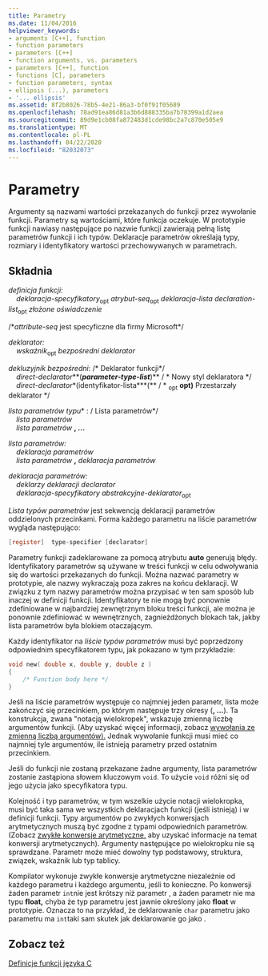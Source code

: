 ```yaml
---
title: Parametry
ms.date: 11/04/2016
helpviewer_keywords:
- arguments [C++], function
- function parameters
- parameters [C++]
- function arguments, vs. parameters
- parameters [C++], function
- functions [C], parameters
- function parameters, syntax
- ellipsis (...), parameters
- '... ellipsis'
ms.assetid: 8f2b8026-78b5-4e21-86a3-bf0f91f05689
ms.openlocfilehash: 78ad91ea86d81a3b6d888335ba7b78399a1d2aea
ms.sourcegitcommit: 89d9e1cb08fa872483d1cde98bc2a7c870e505e9
ms.translationtype: MT
ms.contentlocale: pl-PL
ms.lasthandoff: 04/22/2020
ms.locfileid: "82032073"
---
```

# <a name="parameters"></a>Parametry

Argumenty są nazwami wartości przekazanych do funkcji przez wywołanie funkcji. Parametry są wartościami, które funkcja oczekuje. W prototypie funkcji nawiasy następujące po nazwie funkcji zawierają pełną listę parametrów funkcji i ich typów. Deklaracje parametrów określają typy, rozmiary i identyfikatory wartości przechowywanych w parametrach.

## <a name="syntax"></a>Składnia

*definicja funkcji:*<br/>
&nbsp;&nbsp;&nbsp;&nbsp;*deklaracja-specyfikatory*<sub>opt</sub> *atrybut-seq*<sub>opt</sub> *deklaracja-lista* *declaration-list*<sub>opt</sub> *złożone oświadczenie*

/\**attribute-seq* jest specyficzne dla firmy Microsoft\*/

*deklarator:*<br/>
&nbsp;&nbsp;&nbsp;&nbsp;*wskaźnik*<sub>opt</sub> *bezpośredni deklarator*

*dekluzyjnik bezpośredni*: /\* Deklarator funkcji\*/<br/>
&nbsp;&nbsp;&nbsp;&nbsp;*direct-declarator***(***parameter-type-list***)**  / \* Nowy styl deklaratora      \*/<br/>
&nbsp;&nbsp;&nbsp;&nbsp;*direct-declarator**(identyfikator-lista***(** / \* <sub>opt</sub> **opt)** Przestarzały deklarator    \*/

*lista parametrów typu*\* : / Lista parametrów\*/<br/>
&nbsp;&nbsp;&nbsp;&nbsp;*lista parametrów* <br/>
&nbsp;&nbsp;&nbsp;&nbsp;*lista parametrów* **, ...**

*lista parametrów:*<br/>
&nbsp;&nbsp;&nbsp;&nbsp;*deklaracja parametrów*<br/>
&nbsp;&nbsp;&nbsp;&nbsp;*lista parametrów* **,**  *deklaracja parametrów*

*deklaracja parametrów:*<br/>
&nbsp;&nbsp;&nbsp;&nbsp;*deklarzy deklaracji* *declarator*<br/>
&nbsp;&nbsp;&nbsp;&nbsp;*deklaracja-specyfikatory* *abstrakcyjne-deklarator*<sub>opt</sub>

*Lista typów parametrów* jest sekwencją deklaracji parametrów oddzielonych przecinkami. Forma każdego parametru na liście parametrów wygląda następująco:

```C
[register]  type-specifier [declarator]
```

Parametry funkcji zadeklarowane za pomocą atrybutu **auto** generują błędy. Identyfikatory parametrów są używane w treści funkcji w celu odwoływania się do wartości przekazanych do funkcji. Można nazwać parametry w prototypie, ale nazwy wykraczają poza zakres na końcu deklaracji. W związku z tym nazwy parametrów można przypisać w ten sam sposób lub inaczej w definicji funkcji. Identyfikatory te nie mogą być ponownie zdefiniowane w najbardziej zewnętrznym bloku treści funkcji, ale można je ponownie zdefiniować w wewnętrznych, zagnieżdżonych blokach tak, jakby lista parametrów była blokiem otaczającym.

Każdy identyfikator na *liście typów parametrów* musi być poprzedzony odpowiednim specyfikatorem typu, jak pokazano w tym przykładzie:

```C
void new( double x, double y, double z )
{
    /* Function body here */
}
```

Jeśli na liście parametrów występuje co najmniej jeden parametr, lista może zakończyć się przecinkiem, po którym następuje trzy okresy (**, ...**). Ta konstrukcja, zwana "notacją wielokropek", wskazuje zmienną liczbę argumentów funkcji. (Aby uzyskać więcej informacji, zobacz [wywołania ze zmienną liczbą argumentów).](../c-language/calls-with-a-variable-number-of-arguments.md) Jednak wywołanie funkcji musi mieć co najmniej tyle argumentów, ile istnieją parametry przed ostatnim przecinkiem.

Jeśli do funkcji nie zostaną przekazane żadne argumenty, lista parametrów zostanie zastąpiona słowem kluczowym `void`. To użycie `void` różni się od jego użycia jako specyfikatora typu.

Kolejność i typ parametrów, w tym wszelkie użycie notacji wielokropka, musi być taka sama we wszystkich deklaracjach funkcji (jeśli istnieją) i w definicji funkcji. Typy argumentów po zwykłych konwersjach arytmetycznych muszą być zgodne z typami odpowiednich parametrów. (Zobacz [zwykłe konwersje arytmetyczne,](../c-language/usual-arithmetic-conversions.md) aby uzyskać informacje na temat konwersji arytmetycznych). Argumenty następujące po wielokropku nie są sprawdzane. Parametr może mieć dowolny typ podstawowy, struktura, związek, wskaźnik lub typ tablicy.

Kompilator wykonuje zwykłe konwersje arytmetyczne niezależnie od każdego parametru i każdego argumentu, jeśli to konieczne. Po konwersji żaden parametr `int`nie jest krótszy niż parametr , a żaden parametr nie ma typu **float,** chyba że typ parametru jest jawnie określony jako **float** w prototypie. Oznacza to na przykład, że deklarowanie `char` parametru jako parametru ma `int`taki sam skutek jak deklarowanie go jako .

## <a name="see-also"></a>Zobacz też

[Definicje funkcji języka C](../c-language/c-function-definitions.md)
